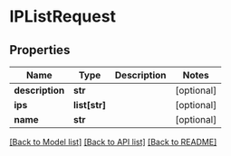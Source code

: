 # IPListRequest

## Properties
Name | Type | Description | Notes
------------ | ------------- | ------------- | -------------
**description** | **str** |  | [optional] 
**ips** | **list[str]** |  | [optional] 
**name** | **str** |  | [optional] 

[[Back to Model list]](../README.md#documentation-for-models) [[Back to API list]](../README.md#documentation-for-api-endpoints) [[Back to README]](../README.md)


